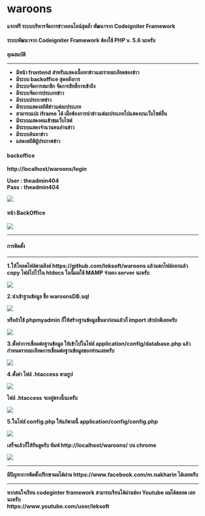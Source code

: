 # waroons
<h4>แจกฟรี ระบบบริหารจัดการข่าวออนไลน์สุดล้ำ พัฒนาจาก Codeigniter Framework</h4>
<h4>ระบบพัฒนาจาก Codeigniter Framework ต้องใช้ PHP v. 5.6 นะครับ</h4>

<b>คุณสมบัติ<b/>
  <hr/>
  <ul>
    <li>มีหน้า frontend สำหรับแสดงเนื้อหาข่าวและรายละเอียดของข่าว</li>
     <li>มีระบบ backoffice สุดอลังการ</li>
     <li>มีระบบจัดการสมาชิก จัดการสิทธิ์การเข้าถึง</li>
     <li>มีระบบจัดการประเภทข่าว</li>
     <li>มีระบบประกาศข่าว</li> 
    <li>มีระบบแสดงสถิติข่าวแต่ละประเภท</li>
     <li>สามารถแปะ iframe ได้ เมื่อต้องการนำข่าวแต่ละประเภทไปแสดงบนเว็บไซต์อื่น</li>
     <li>มีระบบแสดงคนเข้าชมเว็บไซต์</li>
     <li>มีระบบแสดงจำนวนคนอ่านข่าว</li>
     <li>มีระบบค้นหาข่าว</li>
     <li>แสดงสถิติผู้ประกาศข่าว</li>
  </ul>



<h4>backoffice</h4>
http://localhost/waroons/login

User : theadmin404 <br/>
Pass : theadmin404

<img src = "https://miro.medium.com/max/1349/1*UL6-a6rcHv-qRlIoWOE_aw.png"></img>
<br/>
<h4>หน้า BackOffice </h4>
<img src = "https://miro.medium.com/max/1322/1*vl0x31T5jrfSKV2ZAc5yog.png"></img>


<hr/>
<h4>การติดตั้ง</h4>
<hr/>
<p>1.ให้โหลดไฟล์ตามลิงค์ https://github.com/leksoft/waroons แล้วแตกไฟล์ออกแล้ว copy ไฟล์ไปไว้ใน htdocs ในนี้ผมใช้ MAMP จำลอง server นะครับ
</p>
<img src = "https://miro.medium.com/max/733/1*InNrKuHJYpLp6MwRFyXL7w.png"></img>
<p>2.นำเข้าฐานข้อมูล ชื่อ waroonsDB.sql</p>
<img src = "https://miro.medium.com/max/887/1*dG9qukGz4YYgEvEEivALXw.png"></img>
<p>หรือถ้าใช้ phpmyadmin ก็ให้สร้างฐานข้อมูลขึ้นมาก่อนแล้วก็ import เข้าปกติเลยครับ</p>
<img src = "https://miro.medium.com/max/697/1*jmVfv27PlHbf_EUsCOcwMw.png"></img>
<p>3.ตั้งค่าการเชื่อมต่อฐานข้อมูล ให้เข้าไปในไฟล์ application/config/database.php แล้วกำหนดรายละเอียดการเชื่อมต่อฐานข้อมูลของท่านเลยครับ</p>
<img src = "https://miro.medium.com/max/1022/1*FImBq54_nifhpTP7_hCtbA.png"></img>
<p>4.ตั้งค่า ไฟล์ .htaccess ตามรูป</p>
<img src = "https://miro.medium.com/max/854/1*K4mvNDILsIuXPM09mS0XvQ.png"></img>
<p>ไฟล์ .htaccess จะอยู่ตรงนี้นะครับ</p>
<img src = "https://miro.medium.com/max/558/1*Ptz2LaoPWvgG3agh2bcU_w.png"></img>
<p>5.ในไฟล์ config.php ให้แก้ตามนี้ application/config/config.php</p>
<img src = "https://miro.medium.com/max/1023/1*BxOWcGWH7uyeMaknO0nJCA.png"></img>
<p>เสร็จแล้วก็ให้รันดูครับ พิมพ์ http://localhost/waroons/ บน chrome</p>
<img src = "https://miro.medium.com/max/1258/1*7lAHChrqism_E27GYzrnbg.png"></img>


<hr/>
มีปัญหาการติดตั้งปรึกษาผมได้ผ่าน https://www.facebook.com/m.nakharin ได้เลยครับ
<hr/>
หากสนใจเรียน codeginter framework สามารถเรียนได้ผ่านช่อง Youtube ผมได้ตลอด เลยนะครับ<br/>
https://www.youtube.com/user/leksoft
